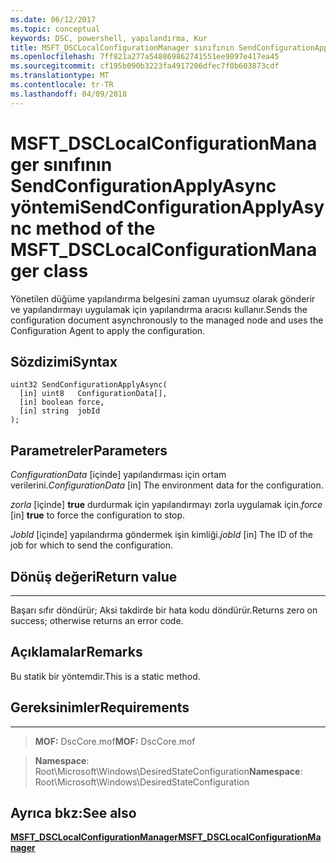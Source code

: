 ```yaml
---
ms.date: 06/12/2017
ms.topic: conceptual
keywords: DSC, powershell, yapılandırma, Kur
title: MSFT_DSCLocalConfigurationManager sınıfının SendConfigurationApplyAsync yöntemi
ms.openlocfilehash: 7ff821a277a548869862741551ee9897e417ea45
ms.sourcegitcommit: cf195b090b3223fa4917206dfec7f0b603873cdf
ms.translationtype: MT
ms.contentlocale: tr-TR
ms.lasthandoff: 04/09/2018
---
```

# <a name="sendconfigurationapplyasync-method-of-the-msftdsclocalconfigurationmanager-class"></a><span data-ttu-id="36e59-103">MSFT_DSCLocalConfigurationManager sınıfının SendConfigurationApplyAsync yöntemi</span><span class="sxs-lookup"><span data-stu-id="36e59-103">SendConfigurationApplyAsync method of the MSFT_DSCLocalConfigurationManager class</span></span>

<span data-ttu-id="36e59-104">Yönetilen düğüme yapılandırma belgesini zaman uyumsuz olarak gönderir ve yapılandırmayı uygulamak için yapılandırma aracısı kullanır.</span><span class="sxs-lookup"><span data-stu-id="36e59-104">Sends the configuration document asynchronously to the managed node and uses the Configuration Agent to apply the configuration.</span></span>

<a name="syntax"></a><span data-ttu-id="36e59-105">Sözdizimi</span><span class="sxs-lookup"><span data-stu-id="36e59-105">Syntax</span></span>
------

```mof
uint32 SendConfigurationApplyAsync(
  [in] uint8   ConfigurationData[],
  [in] boolean force,
  [in] string  jobId
);
```

<a name="parameters"></a><span data-ttu-id="36e59-106">Parametreler</span><span class="sxs-lookup"><span data-stu-id="36e59-106">Parameters</span></span>
----------

<span data-ttu-id="36e59-107">*ConfigurationData* \[içinde\] yapılandırması için ortam verilerini.</span><span class="sxs-lookup"><span data-stu-id="36e59-107">*ConfigurationData* \[in\] The environment data for the configuration.</span></span>

<span data-ttu-id="36e59-108">*zorla* \[içinde\] **true** durdurmak için yapılandırmayı zorla uygulamak için.</span><span class="sxs-lookup"><span data-stu-id="36e59-108">*force* \[in\] **true** to force the configuration to stop.</span></span>

<span data-ttu-id="36e59-109">*JobId* \[içinde\] yapılandırma göndermek işin kimliği.</span><span class="sxs-lookup"><span data-stu-id="36e59-109">*jobId* \[in\] The ID of the job for which to send the configuration.</span></span>

## <a name="return-value"></a><span data-ttu-id="36e59-110">Dönüş değeri</span><span class="sxs-lookup"><span data-stu-id="36e59-110">Return value</span></span>
------------

<span data-ttu-id="36e59-111">Başarı sıfır döndürür; Aksi takdirde bir hata kodu döndürür.</span><span class="sxs-lookup"><span data-stu-id="36e59-111">Returns zero on success; otherwise returns an error code.</span></span>

## <a name="remarks"></a><span data-ttu-id="36e59-112">Açıklamalar</span><span class="sxs-lookup"><span data-stu-id="36e59-112">Remarks</span></span>

<span data-ttu-id="36e59-113">Bu statik bir yöntemdir.</span><span class="sxs-lookup"><span data-stu-id="36e59-113">This is a static method.</span></span>

## <a name="requirements"></a><span data-ttu-id="36e59-114">Gereksinimler</span><span class="sxs-lookup"><span data-stu-id="36e59-114">Requirements</span></span>
------------
><span data-ttu-id="36e59-115">**MOF:** DscCore.mof</span><span class="sxs-lookup"><span data-stu-id="36e59-115">**MOF:** DscCore.mof</span></span>

><span data-ttu-id="36e59-116">**Namespace**: Root\Microsoft\Windows\DesiredStateConfiguration</span><span class="sxs-lookup"><span data-stu-id="36e59-116">**Namespace**: Root\Microsoft\Windows\DesiredStateConfiguration</span></span>


## <a name="see-also"></a><span data-ttu-id="36e59-117">Ayrıca bkz:</span><span class="sxs-lookup"><span data-stu-id="36e59-117">See also</span></span>


[<span data-ttu-id="36e59-118">**MSFT_DSCLocalConfigurationManager**</span><span class="sxs-lookup"><span data-stu-id="36e59-118">**MSFT_DSCLocalConfigurationManager**</span></span>](msft-dsclocalconfigurationmanager.md)